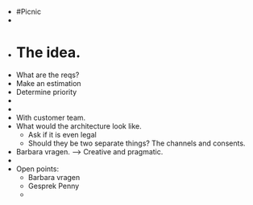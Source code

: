 - #Picnic
-
- # The idea.
- What are the reqs?
- Make an estimation
- Determine priority
-
-
- With customer team.
- What would the architecture look like.
	- Ask if it is even legal
	- Should they be two separate things? The channels and consents.
- Barbara vragen. --> Creative and pragmatic.
-
- Open points:
	- Barbara vragen
	- Gesprek Penny
	-